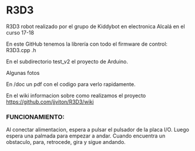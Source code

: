 # R3D3
R3D3 robot realizado por el grupo de Kiddybot en electronica Alcalá en el curso 17-18

En este GitHub tenemos la librería con todo el firmware de control: R3D3.cpp  .h


En el subdirectorio test_v2 el proyecto de Arduino.

Algunas fotos

En /doc un pdf con el codigo para verlo rapidamente.

En el wiki informacion sobre como realizamos el proyecto https://github.com/jjviton/R3D3/wiki



### FUNCIONAMIENTO:

Al conectar alimentacion, espera a pulsar el pulsador de la placa I/O. Luego espera una palmada para empezar a andar. Cuando encuentra un obstaculo, para, retrocede, gira y sigue andando.

